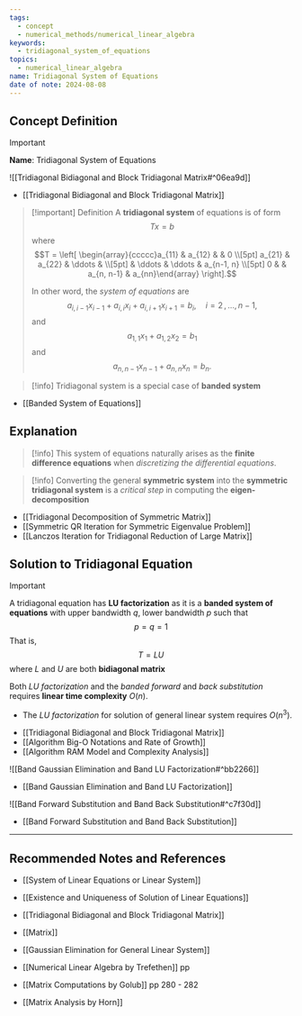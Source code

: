 ```yaml
---
tags:
  - concept
  - numerical_methods/numerical_linear_algebra
keywords:
  - tridiagonal_system_of_equations
topics:
  - numerical_linear_algebra
name: Tridiagonal System of Equations
date of note: 2024-08-08
---
```


## Concept Definition

>[!important]
>**Name**: Tridiagonal System of Equations

![[Tridiagonal Bidiagonal and Block Tridiagonal Matrix#^06ea9d]]

- [[Tridiagonal Bidiagonal and Block Tridiagonal Matrix]]

>[!important] Definition
>A **tridiagonal system** of equations is of form $$Tx = b$$ where $$T = \left[ \begin{array}{ccccc}a_{11} & a_{12} &  &  0 \\[5pt] a_{21} & a_{22} & \ddots &   \\[5pt]   & \ddots & \ddots &  a_{n-1, n} \\[5pt] 0 &    & a_{n, n-1} & a_{nn}\end{array} \right].$$
>
>In other word, the *system of equations* are $$a_{i,i-1}x_{i-1} + a_{i,i}x_{i}  + a_{i,i+1}x_{i+1} = b_{i}, \quad i=2\,{,}\ldots{,}\,n-1,$$ and $$a_{1,1}x_{1} + a_{1,2}x_{2} = b_{1}$$ and $$a_{n,n-1}x_{n-1} + a_{n,n}x_{n} = b_{n}.$$

>[!info]
>Tridiagonal system is a special case of **banded system**

- [[Banded System of Equations]]

## Explanation

>[!info]
>This system of equations naturally arises as the **finite difference equations** when *discretizing the differential equations*.

>[!info]
>Converting the general **symmetric system** into the **symmetric tridiagonal system** is a *critical step* in computing the **eigen-decomposition** 

- [[Tridiagonal Decomposition of Symmetric Matrix]]
- [[Symmetric QR Iteration for Symmetric Eigenvalue Problem]]
- [[Lanczos Iteration for Tridiagonal Reduction of Large Matrix]]

## Solution to Tridiagonal Equation

>[!important]
>A tridiagonal equation has **LU factorization** as it is a **banded system of equations** with upper bandwidth $q$, lower bandwidth $p$ such that  $$p =q =1$$ That is, $$T= LU$$ where $L$ and $U$ are both **bidiagonal matrix**
>
>Both *LU factorization* and the *banded forward* and *back substitution* requires **linear time complexity** $O(n)$.
>- The  *LU factorization* for solution of general linear system requires $O(n^3).$

- [[Tridiagonal Bidiagonal and Block Tridiagonal Matrix]]
- [[Algorithm Big-O Notations and Rate of Growth]]
- [[Algorithm RAM Model and Complexity Analysis]]


![[Band Gaussian Elimination and Band LU Factorization#^bb2266]]

- [[Band Gaussian Elimination and Band LU Factorization]]

![[Band Forward Substitution and Band Back Substitution#^c7f30d]]


- [[Band Forward Substitution and Band Back Substitution]]


-----------
##  Recommended Notes and References


- [[System of Linear Equations or Linear System]]
- [[Existence and Uniqueness of Solution of Linear Equations]]


- [[Tridiagonal Bidiagonal and Block Tridiagonal Matrix]]
- [[Matrix]]
- [[Gaussian Elimination for General Linear System]]


- [[Numerical Linear Algebra by Trefethen]] pp
- [[Matrix Computations by Golub]] pp 280 - 282
- [[Matrix Analysis by Horn]]